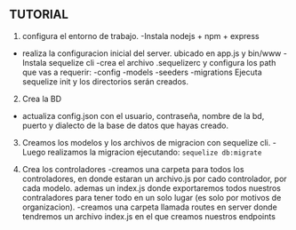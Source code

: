 ## TUTORIAL

1) configura el entorno de trabajo.
 -Instala nodejs + npm + express
  - realiza la configuracion inicial del server. ubicado en app.js y bin/www
  -Instala sequelize cli
   -crea el archivo .sequelizerc y configura los path que vas a requerir:
    -config
    -models
    -seeders
    -migrations
  Ejecuta sequelize init y los directorios serán creados.
  2) Crea la BD 
   - actualiza config.json con el usuario, contraseña, nombre de la bd, puerto y dialecto de la base de datos que hayas creado.
   3) Creamos los modelos y los archivos de migracion con sequelize cli.
    - Luego realizamos la migracion ejecutando: `sequelize db:migrate`

   4) Crea los controladores
     -creamos una carpeta para todos los controladores, en donde estaran un archivo.js por cado controlador, por cada modelo. ademas un index.js donde exportaremos todos nuestros contraladores para tener todo en un solo lugar (es solo por motivos de organizacion).
     -creamos una carpeta llamada routes en server donde tendremos un archivo index.js en el que creamos nuestros endpoints 
   


